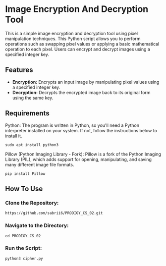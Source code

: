 # Image Encryption And Decryption Tool

This is a simple image encryption and decryption tool using pixel manipulation techniques. This Python script allows you to perform operations such as swapping pixel values or applying a basic mathematical operation to each pixel. Users can encrypt and decrypt images using a specified integer key.

## Features

- **Encryption:** Encrypts an input image by manipulating pixel values using a specified integer key.
- **Decryption:** Decrypts the encrypted image back to its original form using the same key.

## Requirements

Python: The program is written in Python, so you'll need a Python interpreter installed on your system.
 If not, follow the instructions below to install it.
````
sudo apt install python3
````

Pillow (Python Imaging Library - Fork): Pillow is a fork of the Python Imaging Library (PIL), which adds support for opening, manipulating, and saving many different image file formats.
````
pip install Pillow
````
## How To Use

### Clone the Repository:
````
https://github.com/sabrii6/PRODIGY_CS_02.git
````
### Navigate to the Directory:
````
cd PRODIGY_CS_02
````
### Run the Script:
````
python3 cipher.py
````
